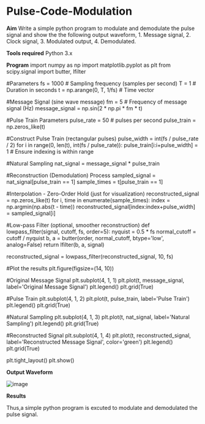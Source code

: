# Pulse-Code-Modulation
**Aim**
Write a simple python program to modulate and demodulate the pulse signal and show the the following output waveform, 1. Message signal, 2. Clock signal, 3. Modulated output, 4. Demodulated.

**Tools required**
Python 3.x

**Program**
import numpy as np
import matplotlib.pyplot as plt
from scipy.signal import butter, lfilter

#Parameters
fs = 1000  # Sampling frequency (samples per second)
T = 1  # Duration in seconds
t = np.arange(0, T, 1/fs)  # Time vector

#Message Signal (sine wave message)
fm = 5  # Frequency of message signal (Hz)
message_signal = np.sin(2 * np.pi * fm * t)

#Pulse Train Parameters
pulse_rate = 50  # pulses per second
pulse_train = np.zeros_like(t)

#Construct Pulse Train (rectangular pulses)
pulse_width = int(fs / pulse_rate / 2)
for i in range(0, len(t), int(fs / pulse_rate)):
    pulse_train[i:i+pulse_width] = 1  # Ensure indexing is within range

#Natural Sampling
nat_signal = message_signal * pulse_train

#Reconstruction (Demodulation) Process
sampled_signal = nat_signal[pulse_train == 1]
sample_times = t[pulse_train == 1]

#Interpolation - Zero-Order Hold (just for visualization)
reconstructed_signal = np.zeros_like(t)
for i, time in enumerate(sample_times):
    index = np.argmin(np.abs(t - time))
    reconstructed_signal[index:index+pulse_width] = sampled_signal[i]

#Low-pass Filter (optional, smoother reconstruction)
def lowpass_filter(signal, cutoff, fs, order=5):
    nyquist = 0.5 * fs
    normal_cutoff = cutoff / nyquist
    b, a = butter(order, normal_cutoff, btype='low', analog=False)
    return lfilter(b, a, signal)

reconstructed_signal = lowpass_filter(reconstructed_signal, 10, fs)

#Plot the results
plt.figure(figsize=(14, 10))

#Original Message Signal
plt.subplot(4, 1, 1)
plt.plot(t, message_signal, label='Original Message Signal')
plt.legend()
plt.grid(True)

#Pulse Train
plt.subplot(4, 1, 2)
plt.plot(t, pulse_train, label='Pulse Train')
plt.legend()
plt.grid(True)

#Natural Sampling
plt.subplot(4, 1, 3)
plt.plot(t, nat_signal, label='Natural Sampling')
plt.legend()
plt.grid(True)

#Reconstructed Signal
plt.subplot(4, 1, 4)
plt.plot(t, reconstructed_signal, label='Reconstructed Message Signal', color='green')
plt.legend()
plt.grid(True)

plt.tight_layout()
plt.show()


**Output Waveform**

![image](https://github.com/user-attachments/assets/6ccdcf21-efe6-4e62-ae12-4c9c274ea490)

**Results**

Thus,a simple python program is excuted to modulate and demodulated the pulse signal.
